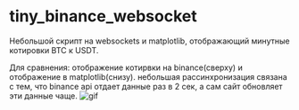# tiny_binance_websocket

Небольшой скрипт на websockets и matplotlib, отображающий минутные котировки BTC к USDT. 

Для сравнения: отображение котирвки на binance(сверху) и отображение в matplotlib(снизу). небольшая рассинхронизация связана с тем, что binance api отдает данные раз в 2 сек, а сам сайт обновляет эти данные чаще.
![gif](https://user-images.githubusercontent.com/71926912/117174004-fc738300-add5-11eb-8e17-b16061621d43.gif)
